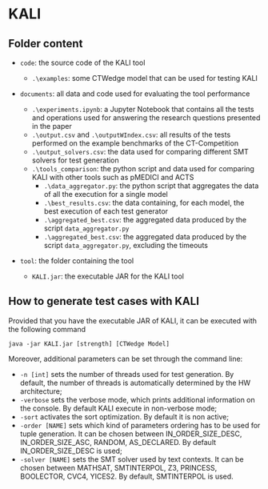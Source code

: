 # KALI

## Folder content

- `code`: the source code of the KALI tool
	- `.\examples`: some CTWedge model that can be used for testing KALI

- `documents`: all data and code used for evaluating the tool performance
	- `.\experiments.ipynb`: a Jupyter Notebook that contains all the tests and operations used for answering the research questions presented in the paper
	- `.\output.csv` and `.\outputWIndex.csv`: all results of the tests performed on the example benchmarks of the CT-Competition
	- `.\output_solvers.csv`: the data used for comparing different SMT solvers for test generation
	- `.\tools_comparison`: the python script and data used for comparing KALI with other tools such as pMEDICI and ACTS
		- `.\data_aggregator.py`: the python script that aggregates the data of all the execution for a single model
		- `.\best_results.csv`: the data containing, for each model, the best execution of each test generator
		- `.\aggregated_best.csv`: the aggregated data produced by the script `data_aggregator.py`
		- `.\aggregated_best.csv`: the aggregated data produced by the script `data_aggregator.py`, excluding the timeouts
- `tool`: the folder containing the tool
	- `KALI.jar`: the executable JAR for the KALI tool

## How to generate test cases with KALI
Provided that you have the executable JAR of KALI, it can be executed with the following command

`java -jar KALI.jar [strength] [CTWedge Model]`

Moreover, additional parameters can be set through the command line:
- `-n [int]` sets the number of threads used for test generation. By default, the number of threads is automatically determined by the HW architecture;
- `-verbose` sets the verbose mode, which prints additional information on the console. By default KALI execute in non-verbose mode;
- `-sort` activates the sort optimization. By default it is non active;
- `-order [NAME]` sets which kind of parameters ordering has to be used for tuple generation. It can be chosen between IN_ORDER_SIZE_DESC, IN_ORDER_SIZE_ASC, RANDOM, AS_DECLARED. By default IN_ORDER_SIZE_DESC is used;
- `-solver [NAME]` sets the SMT solver used by text contexts. It can be chosen between MATHSAT, SMTINTERPOL, Z3, PRINCESS, BOOLECTOR, CVC4, YICES2. By default, SMTINTERPOL is used.
